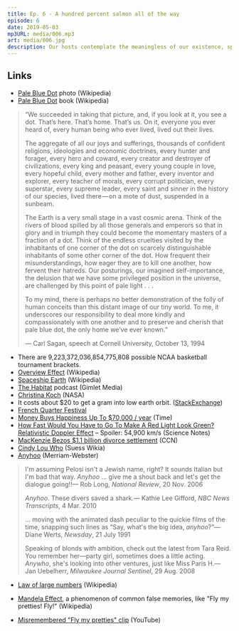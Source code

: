 ```yaml
---
title: Ep. 6 - A hundred percent salmon all of the way
episode: 6
date: 2019-05-03
mp3URL: media/006.mp3
art: media/006.jpg
description: Our hosts contemplate the meaningless of our existence, space travel cognitive shifts, festivals in New Orleans, what it means to be rich, Game of Thrones, and gangly monkeys.
---
```


## Links

- [Pale Blue Dot](https://en.wikipedia.org/wiki/Pale_Blue_Dot) photo (Wikipedia)
- [Pale Blue Dot](<https://en.wikipedia.org/wiki/Pale_Blue_Dot_(book)>) book (Wikipedia)

> “We succeeded in taking that picture, and, if you look at it, you see a dot. That’s here. That’s home. That’s us. On it, everyone you ever heard of, every human being who ever lived, lived out their lives.
>
> The aggregate of all our joys and sufferings, thousands of confident religions, ideologies and economic doctrines, every hunter and forager, every hero and coward, every creator and destroyer of civilizations, every king and peasant, every young couple in love, every hopeful child, every mother and father, every inventor and explorer, every teacher of morals, every corrupt politician, every superstar, every supreme leader, every saint and sinner in the history of our species, lived there — on a mote of dust, suspended in a sunbeam.
>
> The Earth is a very small stage in a vast cosmic arena. Think of the rivers of blood spilled by all those generals and emperors so that in glory and in triumph they could become the momentary masters of a fraction of a dot. Think of the endless cruelties visited by the inhabitants of one corner of the dot on scarcely distinguishable inhabitants of some other corner of the dot. How frequent their misunderstandings, how eager they are to kill one another, how fervent their hatreds. Our posturings, our imagined self-importance, the delusion that we have some privileged position in the universe, are challenged by this point of pale light . . .
>
> To my mind, there is perhaps no better demonstration of the folly of human conceits than this distant image of our tiny world. To me, it underscores our responsibility to deal more kindly and compassionately with one another and to preserve and cherish that pale blue dot, the only home we’ve ever known.”
>
> — Carl Sagan, speech at Cornell University, October 13, 1994

- There are 9,223,372,036,854,775,808 possible NCAA basketball tournament brackets.
- [Overview Effect](https://en.wikipedia.org/wiki/Overview_effect) (Wikipedia)
- [Spaceship Earth](https://en.wikipedia.org/wiki/Spaceship_Earth) (Wikipedia)
- [The Habitat](https://www.gimletmedia.com/the-habitat) podcast (Gimlet Media)
- [Christina Koch](https://www.nasa.gov/astronauts/biographies/christina-hammock-koch/biography/) (NASA)
- It costs about \$20 to get a gram into low earth orbit. ([StackExchange](https://space.stackexchange.com/questions/2015/what-is-the-current-cost-per-kg-to-send-something-into-gso-geo))
- [French Quarter Festival](https://frenchquarterfest.org)
- [Money Buys Happiness Up To \$70,000 / year](http://content.time.com/time/magazine/article/0,9171,2019628,00.html) (Time)
- [How Fast Would You Have to Go To Make A Red Light Look Green? Relativistic Doppler Effect](https://sciencenotes.org/fast-go-make-red-light-look-green-relativistic-doppler-effect/) – Spoiler: 54,900 km/s (Science Notes)
- [MacKenzie Bezos \$1.1 billion divorce settlement](https://www.ccn.com/how-much-will-jeff-bezos-divorce-cost-the-worlds-richest-man) (CCN)
- [Cindy Lou Who](https://seuss.fandom.com/wiki/Cindy_Lou_Who) (Suess Wikia)
- [Anyhoo](https://www.merriam-webster.com/dictionary/anyhoo) (Merriam-Webster)

> I'm assuming Pelosi isn't a Jewish name, right? It sounds Italian but I'm bad that way. _Anyhoo_ … give me a shout back and let's get the dialogue going!!— Rob Long, _National Review_, 20 Nov. 2006
>
> _Anyhoo_. These divers saved a shark.— Kathie Lee Gifford, _NBC News Transcripts_, 4 Mar. 2010
>
> … moving with the animated dash peculiar to the quickie films of the time, snapping such lines as “Say, what's the big idea, _anyhoo_?”— Diane Werts, _Newsday_, 21 July 1991
>
> Speaking of blonds with ambition, check out the latest from Tara Reid. You remember her—party girl, sometimes does a little acting. _Anywho_, she's looking into other ventures, just like Miss Paris H.— Jan Uebelherr, _Milwaukee Journal Sentinel_, 29 Aug. 2008

- [Law of large numbers](https://en.wikipedia.org/wiki/Law_of_large_numbers) (Wikipedia)

- [Mandela Effect](https://en.wikipedia.org/wiki/False_memory#Commonly_held_false_memories), a phenomenon of common false memories, like "Fly my pretties! Fly!" (Wikipedia)

- [Misremembered "Fly my pretties" clip](https://www.youtube.com/watch?v=SESI19h4wDo) (YouTube)
